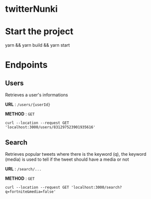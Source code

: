 # twitterNunki

# Start the project 

yarn && yarn build && yarn start

# Endpoints

## Users

Retrieves a user's informations

**URL** : `/users/{userId}`

**METHOD** : `GET`

```
curl --location --request GET 'localhost:3000/users/831297523901935616'
```

## Search

Retrieves popular tweets where there is the keyword (q), the keyword (media) is used to tell if the tweet should have a media or not

**URL** : `/search/...`

**METHOD** : `GET`

```
curl --location --request GET 'localhost:3000/search?q=fortnite&media=false'
```
